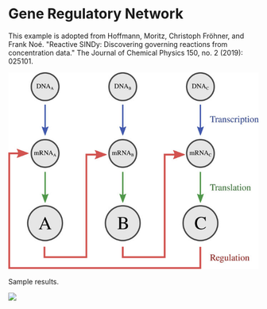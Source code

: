 # Gene Regulatory Network

This example is adopted from Hoffmann, Moritz, Christoph Fröhner, and Frank Noé. "Reactive SINDy: Discovering governing reactions from concentration data." The Journal of Chemical Physics 150, no. 2 (2019): 025101.

![](./gene-reg.jpeg)

Sample results.

![](./sample_CRNN_weights.png)